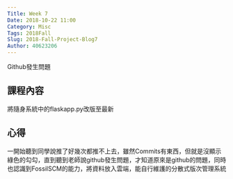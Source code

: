 ```yaml
---
Title: Week 7
Date: 2018-10-22 11:00
Category: Misc
Tags: 2018Fall
Slug: 2018-Fall-Project-Blog7
Author: 40623206
---
```


Github發生問題

<!-- PELICAN_END_SUMMARY -->

課程內容
----

將隨身系統中的flaskapp.py改版至最新


心得
----

一開始聽到同學說推了好幾次都推不上去，雖然Commits有東西，但就是沒顯示綠色的勾勾，直到聽到老師說github發生問題，才知道原來是github的問題，同時也認識到FossilSCM的能力，將資料放入雲端，能自行維護的分散式版次管理系統